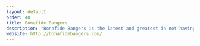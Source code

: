 ```yaml
---
layout: default
order: 40
title: Bonafide Bangers
description: "Bonafide Bangers is the latest and greatest in not having a shithouse playlist of tunes when hanging out."
website: http://bonafidebangers.com/
---
```

